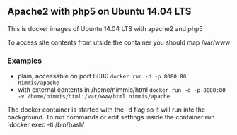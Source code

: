 ## Apache2 with php5 on Ubuntu 14.04 LTS

This is docker images of Ubuntu 14.04 LTS with apache2 and php5

To access site contents from utside the container you should map /var/www

### Examples

- plain, accessable on port 8080 `docker run -d -p 8080:80 nimmis/apache`
- with external contents in /home/nimmis/html `docker run -d -p 8080:80 -v /home/nimmis/html:/var/www/html nimmis/apache`

The docker container is started with the -d flag so it will run inte the background. To run commands or edit settings inside
the container run `docker exec -ti <container id> /bin/bash'
 

